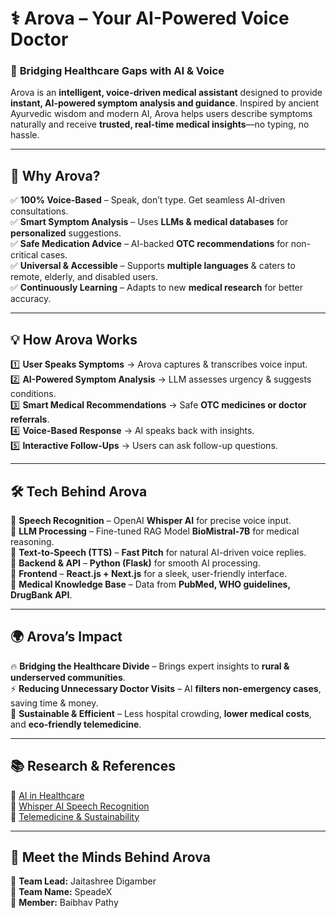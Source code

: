 # ⚕️ **Arova – Your AI-Powered Voice Doctor**  

### 🏥 **Bridging Healthcare Gaps with AI & Voice**  
Arova is an **intelligent, voice-driven medical assistant** designed to provide **instant, AI-powered symptom analysis and guidance**. Inspired by ancient Ayurvedic wisdom and modern AI, Arova helps users describe symptoms naturally and receive **trusted, real-time medical insights**—no typing, no hassle.  

---

## 🚀 **Why Arova?**  
✅ **100% Voice-Based** – Speak, don’t type. Get seamless AI-driven consultations.  
✅ **Smart Symptom Analysis** – Uses **LLMs & medical databases** for **personalized** suggestions.  
✅ **Safe Medication Advice** – AI-backed **OTC recommendations** for non-critical cases.  
✅ **Universal & Accessible** – Supports **multiple languages** & caters to remote, elderly, and disabled users.  
✅ **Continuously Learning** – Adapts to new **medical research** for better accuracy.  

---

## 💡 **How Arova Works**  
1️⃣ **User Speaks Symptoms** → Arova captures & transcribes voice input.  
2️⃣ **AI-Powered Symptom Analysis** → LLM assesses urgency & suggests conditions.  
3️⃣ **Smart Medical Recommendations** → Safe **OTC medicines or doctor referrals**.  
4️⃣ **Voice-Based Response** → AI speaks back with insights.  
5️⃣ **Interactive Follow-Ups** → Users can ask follow-up questions.  

---

## 🛠️ **Tech Behind Arova**  
🔹 **Speech Recognition** – OpenAI **Whisper AI** for precise voice input.  
🔹 **LLM Processing** – Fine-tuned RAG Model **BioMistral-7B** for medical reasoning.  
🔹 **Text-to-Speech (TTS)** – **Fast Pitch** for natural AI-driven voice replies.  
🔹 **Backend & API** – **Python (Flask)** for smooth AI processing.  
🔹 **Frontend** – **React.js + Next.js** for a sleek, user-friendly interface.  
🔹 **Medical Knowledge Base** – Data from **PubMed, WHO guidelines, DrugBank API**.  

---

## 🌍 **Arova’s Impact**  
🔥 **Bridging the Healthcare Divide** – Brings expert insights to **rural & underserved communities**.  
⚡ **Reducing Unnecessary Doctor Visits** – AI **filters non-emergency cases**, saving time & money.  
🌿 **Sustainable & Efficient** – Less hospital crowding, **lower medical costs**, and **eco-friendly telemedicine**.  

---

## 📚 **Research & References**  
🔗 [AI in Healthcare](https://www.nature.com/articles/s41746-021-00427-4)  
🔗 [Whisper AI Speech Recognition](https://openai.com/research/whisper)  
🔗 [Telemedicine & Sustainability](https://www.mdpi.com/1660-4601/18/19/10280)  

---

## 🤝 **Meet the Minds Behind Arova**  
👤 **Team Lead:** Jaitashree Digamber  
👥 **Team Name:** SpeadeX  
👤 **Member:** Baibhav Pathy  
